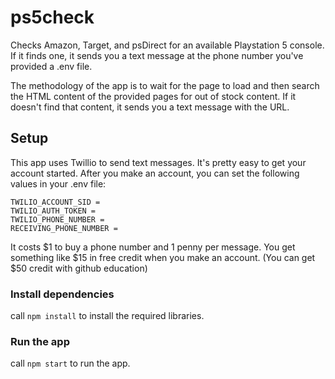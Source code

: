 # ps5check

Checks Amazon, Target, and psDirect for an available Playstation 5 console. If it finds one, it sends you a text message at the phone number you've provided a .env file.

The methodology of the app is to wait for the page to load and then search the HTML content of the provided pages for out of stock content. If it doesn't find that content, it sends you a text message with the URL.

## Setup

This app uses Twillio to send text messages. It's pretty easy to get your account started. After you make an account, you can set the following values in your .env file:

```
TWILIO_ACCOUNT_SID = 
TWILIO_AUTH_TOKEN = 
TWILIO_PHONE_NUMBER = 
RECEIVING_PHONE_NUMBER = 
```

It costs $1 to buy a phone number and 1 penny per message. You get something like $15 in free credit when you make an account. (You can get $50 credit with github education)

### Install dependencies

call `npm install` to install the required libraries.

### Run the app

call `npm start` to run the app.




